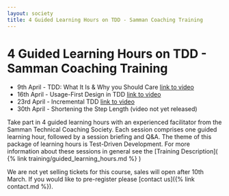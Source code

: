 ```yaml
---
layout: society
title: 4 Guided Learning Hours on TDD - Samman Coaching Training
---
```


# 4 Guided Learning Hours on TDD - Samman Coaching Training
* 9th April - TDD: What It Is & Why you Should Care [link to video](https://youtu.be/OhT0_Xg-vZU?si=NXOKZE611h3xR0qN)
* 16th April - Usage-First Design in TDD [link to video](https://youtu.be/4xNPMbV4J4w?si=L12BR6g684xyTbPE)
* 23rd April - Incremental TDD [link to video](https://youtu.be/5BftptSNrAg?si=xQBt2LvmdAAk3gyI)
* 30th April - Shortening the Step Length (video not yet released)

Take part in 4 guided learning hours with an experienced facilitator from the Samman Technical Coaching Society. Each session comprises one guided learning hour, followed by a session briefing and Q&A. The theme of this package of learning hours is Test-Driven Development. For more information about these sessions in general see the [Training Description]( {% link training/guided_learning_hours.md %} )

We are not yet selling tickets for this course, sales will open after 10th March. If you would like to pre-register please [contact us]({% link contact.md %}).


